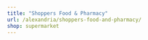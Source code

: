 ```yaml
---
title: "Shoppers Food & Pharmacy"
url: /alexandria/shoppers-food-and-pharmacy/
shop: supermarket
---
```

